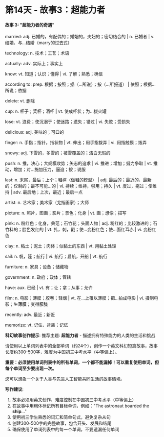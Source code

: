 # 第14天 - 故事3：超能力者

#### 故事 3: "超能力者的奇遇"

married: adj. 已婚的，有配偶的；婚姻的，夫妇的；密切结合的 | n. 已婚者 | v. 结婚，与…结婚（marry的过去式）

technology: n. 技术；工艺；术语

actually: adv. 实际上；事实上

know: vt. 知道；认识；懂得 | vi. 了解；熟悉；确信

according to: prep. 根据；按照；据（…所说）；按（…所报道） |  依照；根据…所说；依据

delete: vt. 删除

cup: n. 杯子；奖杯；酒杯 | vt. 使成杯状；为…拔火罐

lose: vt. 浪费；使沉溺于；使迷路；遗失；错过 | vi. 失败；受损失

delicious: adj. 美味的；可口的

finger: n. 手指；指针，指状物 | vt. 伸出；用手指拨弄 | vi. 用指触摸；拨弄

snowy: adj. 下雪的，多雪的；被雪覆盖的；洁白无瑕的

push: n. 推，决心；大规模攻势；矢志的追求 | vi. 推进；增加；努力争取 | vt. 推动，增加；对…施加压力，逼迫；按；说服

last: n. 末尾，最后；上个；鞋楦（做鞋的模型） | adj. 最后的；最近的，最新的；仅剩的；最不可能…的 | vi. 持续；维持，够用；持久 | vt. 度过，拖过；使维持 | adv. 最后地；上次，最近；最后一点

artist: n. 艺术家；美术家（尤指画家）；大师

picture: n. 照片，图画；影片；景色；化身 | vt. 画；想像；描写

pink: n. 粉红色；化身，典范；石竹花；头面人物 | adj. 粉红的；比较激进的；石竹科的；脸色发红的 | vt. 扎，刺，戳；使…变粉红色；使…面红耳赤 | vi. 变粉红色

clay: n.  粘土；泥土；肉体；似黏土的东西 | vt. 用黏土处理

sail: n. 帆，篷；航行 | vi. 航行；启航，开船 | vt. 航行

furniture: n. 家具；设备；储藏物

government: n. 政府；政体；管辖

have: aux. 已经 | vt. 有；让；拿；从事；允许

film: n. 电影；薄膜；胶卷；轻烟 | vt. 在…上覆以薄膜；把…拍成电影 | vi. 摄制电影；生薄膜；变得朦胧

recently: adv. 最近；新近

memorize: vt. 记住，背熟；记忆

**科幻故事创作提示**:
推荐主题: **超能力者** - 描述拥有特殊能力的人类的生活和挑战

请使用以上单词列表中的全部单词（约24个），创作一个英文科幻短篇故事，故事长度约300-500字，难度为中国初三中考水平（中等偏上）。

**重要：必须使用单词列表中的所有单词，一个都不能漏掉！可以重复使用单词，但每个单词至少要出现一次。**

您可以想象一个关于人类与先进人工智能共同生活的故事情境。

**写作建议**: 
1. 故事必须用英文创作，难度控制在中国初三中考水平（中等偏上）
2. 在故事中用粗体标记所有目标单词，例如："The astronaut boarded the **ship**..."
3. 使用初三学生熟悉的词汇和简单句式，避免复杂从句
4. 创建300-500字的完整故事，包含开头、发展和结尾
5. 确保使用了单词列表中的每一个单词，不要遗漏任何单词
